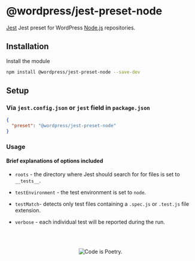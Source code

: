 # @wordpress/jest-preset-node

[Jest](https://facebook.github.io/jest/) Jest preset for WordPress [Node.js](https://nodejs.org/en/) repositories.

## Installation

Install the module

```bash
npm install @wordpress/jest-preset-node --save-dev
```

## Setup

### Via `jest.config.json` or `jest` field in `package.json`

```json
{
  "preset": "@wordpress/jest-preset-node"
}
```

### Usage

#### Brief explanations of options included

* `roots` - the directory where Jest should search for for files is set to `__tests__`.

* `testEnvironment` - the test environment is set to `node`.

* `testMatch`- detects only test files containing a `.spec.js` or `.test.js` file extension.

* `verbose` - each individual test will be reported during the run.

<br/><br/><p align="center"><img src="https://s.w.org/style/images/codeispoetry.png?1" alt="Code is Poetry." /></p>
